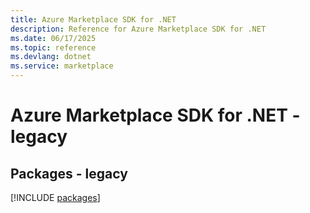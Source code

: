 ```yaml
---
title: Azure Marketplace SDK for .NET
description: Reference for Azure Marketplace SDK for .NET
ms.date: 06/17/2025
ms.topic: reference
ms.devlang: dotnet
ms.service: marketplace
---
```

# Azure Marketplace SDK for .NET - legacy
## Packages - legacy
[!INCLUDE [packages](marketplace-index.md)]